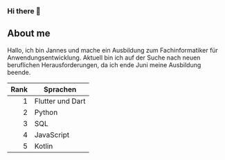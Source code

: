 ### Hi there 👋

## About me

Hallo, ich bin Jannes und mache ein Ausbildung zum Fachinformatiker für Anwendungsentwicklung.
Aktuell bin ich auf der Suche nach neuen beruflichen Herausforderungen, da ich ende Juni meine Ausbildung beende.

| Rank | Sprachen         |
|-----:|------------------|
|     1|Flutter und Dart  |
|     2|Python            |
|     3|SQL               |
|     4|JavaScript        |
|     5|Kotlin            |



<!--
**urfels/urfels** is a ✨ _special_ ✨ repository because its `README.md` (this file) appears on your GitHub profile.

Here are some ideas to get you started:

- 🔭 I’m currently working on ...
- 🌱 I’m currently learning ...
- 👯 I’m looking to collaborate on ...
- 🤔 I’m looking for help with ...
- 💬 Ask me about ...
- 📫 How to reach me: ...
- 😄 Pronouns: ...
- ⚡ Fun fact: ...
-->
